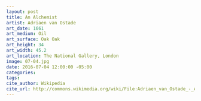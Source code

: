 ```yaml
---
layout: post
title: An Alchemist
artist: Adriaen van Ostade
art_date: 1661
art_medium: Oil
art_surface: Oak Oak
art_height: 34
art_width: 45.2
art_location: The National Gallery, London
image: 07-04.jpg
date: 2016-07-04 12:00:00 -05:00
categories:
tags:
cite_author: Wikipedia
cite_url: http://commons.wikimedia.org/wiki/File:Adriaen_van_Ostade_-_Alchemist_-_WGA16738.jpg
---
```

